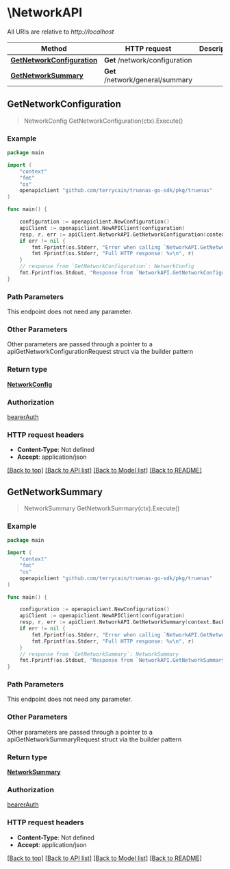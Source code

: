 # \NetworkAPI

All URIs are relative to *http://localhost*

Method | HTTP request | Description
------------- | ------------- | -------------
[**GetNetworkConfiguration**](NetworkAPI.md#GetNetworkConfiguration) | **Get** /network/configuration | 
[**GetNetworkSummary**](NetworkAPI.md#GetNetworkSummary) | **Get** /network/general/summary | 



## GetNetworkConfiguration

> NetworkConfig GetNetworkConfiguration(ctx).Execute()



### Example

```go
package main

import (
    "context"
    "fmt"
    "os"
    openapiclient "github.com/terrycain/truenas-go-sdk/pkg/truenas"
)

func main() {

    configuration := openapiclient.NewConfiguration()
    apiClient := openapiclient.NewAPIClient(configuration)
    resp, r, err := apiClient.NetworkAPI.GetNetworkConfiguration(context.Background()).Execute()
    if err != nil {
        fmt.Fprintf(os.Stderr, "Error when calling `NetworkAPI.GetNetworkConfiguration``: %v\n", err)
        fmt.Fprintf(os.Stderr, "Full HTTP response: %v\n", r)
    }
    // response from `GetNetworkConfiguration`: NetworkConfig
    fmt.Fprintf(os.Stdout, "Response from `NetworkAPI.GetNetworkConfiguration`: %v\n", resp)
}
```

### Path Parameters

This endpoint does not need any parameter.

### Other Parameters

Other parameters are passed through a pointer to a apiGetNetworkConfigurationRequest struct via the builder pattern


### Return type

[**NetworkConfig**](NetworkConfig.md)

### Authorization

[bearerAuth](../README.md#bearerAuth)

### HTTP request headers

- **Content-Type**: Not defined
- **Accept**: application/json

[[Back to top]](#) [[Back to API list]](../README.md#documentation-for-api-endpoints)
[[Back to Model list]](../README.md#documentation-for-models)
[[Back to README]](../README.md)


## GetNetworkSummary

> NetworkSummary GetNetworkSummary(ctx).Execute()



### Example

```go
package main

import (
    "context"
    "fmt"
    "os"
    openapiclient "github.com/terrycain/truenas-go-sdk/pkg/truenas"
)

func main() {

    configuration := openapiclient.NewConfiguration()
    apiClient := openapiclient.NewAPIClient(configuration)
    resp, r, err := apiClient.NetworkAPI.GetNetworkSummary(context.Background()).Execute()
    if err != nil {
        fmt.Fprintf(os.Stderr, "Error when calling `NetworkAPI.GetNetworkSummary``: %v\n", err)
        fmt.Fprintf(os.Stderr, "Full HTTP response: %v\n", r)
    }
    // response from `GetNetworkSummary`: NetworkSummary
    fmt.Fprintf(os.Stdout, "Response from `NetworkAPI.GetNetworkSummary`: %v\n", resp)
}
```

### Path Parameters

This endpoint does not need any parameter.

### Other Parameters

Other parameters are passed through a pointer to a apiGetNetworkSummaryRequest struct via the builder pattern


### Return type

[**NetworkSummary**](NetworkSummary.md)

### Authorization

[bearerAuth](../README.md#bearerAuth)

### HTTP request headers

- **Content-Type**: Not defined
- **Accept**: application/json

[[Back to top]](#) [[Back to API list]](../README.md#documentation-for-api-endpoints)
[[Back to Model list]](../README.md#documentation-for-models)
[[Back to README]](../README.md)

